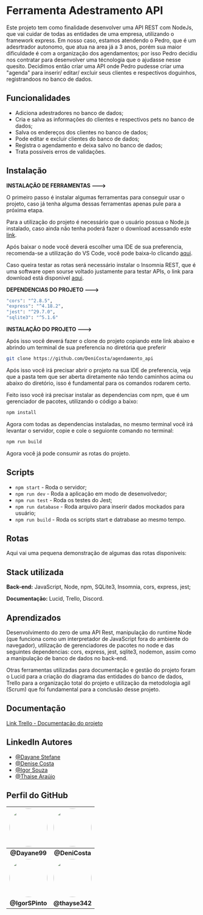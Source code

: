 
# Ferramenta Adestramento API

Este projeto tem como finalidade desenvolver uma API
REST com NodeJs, que vai cuidar de todas as entidades de uma empresa, utilizando o framework express.
Em nosso caso, estamos atendendo o Pedro, que é um adesrtrador autonomo, que atua na area já a 3 anos, porém sua maior dificuldade é com a organização dos agendamentos; por isso Pedro decidiu nos contratar para desenvolver uma técnologia que o ajudasse nesse quesito.
Decidimos então criar uma API onde Pedro pudesse criar uma "agenda" para inserir/ editar/ excluir seus clientes e respectivos doguinhos, registrandoos no banco de dados.

## Funcionalidades

- Adiciona adestradores no banco de dados;
- Cria e salva as informações do clientes e respectivos pets no banco de dados;
- Salva os endereços dos clientes no banco de dados;
- Pode editar e excluir clientes do banco de dados;
- Registra o agendamento e deixa salvo no banco de dados;
- Trata possiveis erros de validações.
## Instalação

**INSTALAÇÃO DE FERRAMENTAS --->**

O primeiro passo é instalar algumas ferramentas para conseguir usar o projeto, caso já tenha alguma dessas ferramentas apenas pule para a próxima etapa.

Para a utilização do projeto é necessário que o usuário possua o Node.js instalado, caso ainda não tenha poderá fazer o download acessando este [link](https://nodejs.org/en).

Após baixar o node você deverá escolher uma IDE de sua preferencia, recomenda-se a utilização do VS Code, você pode baixa-lo clicando [aqui](https://code.visualstudio.com/download).

Caso queira testar as rotas será necessário instalar o Insomnia REST, que é uma software open sourse voltado justamente para testar APIs, o link para download está disponivel [aqui](https://insomnia.rest/download).

**DEPENDENCIAS DO PROJETO --->**

```bash
"cors": "^2.8.5",
"express": "^4.18.2",
"jest": "^29.7.0",
"sqlite3": "^5.1.6" 
``` 

**INSTALAÇÃO DO PROJETO --->**

Após isso você deverá fazer o clone do projeto copiando este link abaixo e abrindo um terminal de sua preferencia no diretória que preferir

```bash
git clone https://github.com/DeniCosta/agendamento_api
``` 

Após isso você irá precisar abrir o projeto na sua IDE de preferencia, veja que a pasta tem que ser aberta diretamente não tendo caminhos acima ou abaixo do diretório, isso é fundamental para os comandos rodarem certo.

Feito isso você irá precisar instalar as dependencias com npm, que é um gerenciador de pacotes, utilizando o código a baixo:

```bash
npm install
```

Agora com todas as dependencias instaladas, no mesmo terminal você irá levantar o servidor, copie e cole o seguionte comando no terminal:

```bash
npm run build
```

Agora você já pode consumir as rotas do projeto.
## Scripts

- `npm start` - Roda o servidor;
- `npm run dev` - Roda a aplicação em modo de desenvolvedor;
- `npm run test` - Roda os testes do Jest;
- `npm run database` - Roda arquivo para inserir dados mockados para usuário;
- `npm run build` - Roda os scripts start e datrabase ao mesmo tempo.

## Rotas

Aqui vai uma pequena demonstração de algumas das rotas disponiveis:
## Stack utilizada

**Back-end:** JavaScript, Node, npm, SQLite3, Insomnia, cors, express, jest; 

**Documentação:** Lucid, Trello, Discord.


## Aprendizados

Desenvolvimento do zero de uma API Rest, manipulação do runtime Node (que funciona como um interpretador de JavaScript fora do ambiente do navegador), utilização de gerenciadores de pacotes no node e das seguintes dependencias: cors, express, jest, sqlite3, nodemon, assim como a manipulação de banco de dados no back-end.

Otras ferramentas utilizadas para documentação e gestão do projeto foram o Lucid para a criação do diagrama das entidades do banco de dados, Trello para a organização total do projeto e utilização da metodologia agil (Scrum) que foi fundamental para a conclusão desse projeto.
## Documentação

[Link Trello - Documentação do projeto](https://trello.com/invite/b/JVv3JPFo/ATTI042aac78b31b84f1c9b9a3cb459031f9A2F9DAD7/squad-tmnt)


## LinkedIn Autores

- [@Dayane Stefane](https://github.com/Dayane99)
- [@Denise Costa](https://github.com/DeniCosta)
- [@Igor Souza](https://github.com/IgorSPinto)
- [@Thaise Araújo](https://github.com/thayse342)


## Perfil do GitHub 

| [<img src="https://avatars.githubusercontent.com/u/132092648?v=4" width="100" height="100" style="border-radius:50%;">](https://github.com/Dayane99) | [<img src="https://avatars.githubusercontent.com/u/106042686?v=4" width="100" height="100" style="border-radius:50%;">](https://github.com/DeniCosta) |
|:---:|:---:|
| **@Dayane99** | **@DeniCosta** |
| [<img src="https://avatars.githubusercontent.com/u/98854015?v=4" width="100" height="100" style="border-radius:50%;">](hhttps://github.com/IgorSPinto) | [<img src="https://avatars.githubusercontent.com/u/110508195?v=4" width="100" height="100" style="border-radius:50%;">](https://github.com/thayse342) |
| **@IgorSPinto** | **@thayse342** |